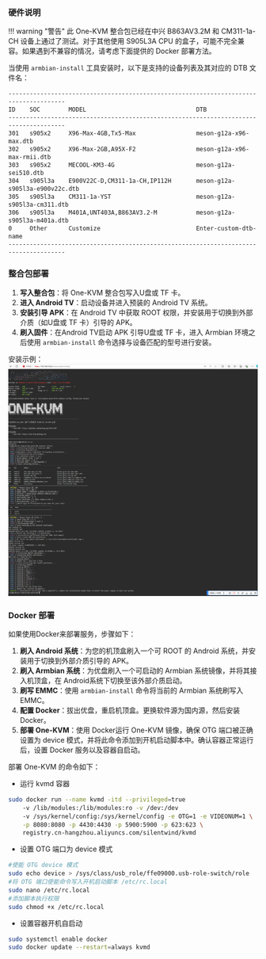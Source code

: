 ### 硬件说明

!!! warning "警告"
    此 One-KVM 整合包已经在中兴 B863AV3.2M 和 CM311-1a-CH 设备上通过了测试。对于其他使用 S905L3A CPU 的盒子，可能不完全兼容。如果遇到不兼容的情况，请考虑下面提供的 Docker 部署方法。

当使用 `armbian-install` 工具安装时，以下是支持的设备列表及其对应的 DTB 文件名：

```
--------------------------------------------------------------------------------------
ID    SOC        MODEL                               DTB                                               
--------------------------------------------------------------------------------------
301   s905x2     X96-Max-4GB,Tx5-Max                 meson-g12a-x96-max.dtb                            
302   s905x2     X96-Max-2GB,A95X-F2                 meson-g12a-x96-max-rmii.dtb                       
303   s905x2     MECOOL-KM3-4G                       meson-g12a-sei510.dtb                             
304   s905l3a    E900V22C-D,CM311-1a-CH,IP112H       meson-g12a-s905l3a-e900v22c.dtb                   
305   s905l3a    CM311-1a-YST                        meson-g12a-s905l3a-cm311.dtb                      
306   s905l3a    M401A,UNT403A,B863AV3.2-M           meson-g12a-s905l3a-m401a.dtb                      
0     Other      Customize                           Enter-custom-dtb-name                             
--------------------------------------------------------------------------------------
```

### 整合包部署

1. **写入整合包**：将 One-KVM 整合包写入U盘或 TF 卡。
2. **进入 Android TV**：启动设备并进入预装的 Android TV 系统。
3. **安装引导 APK**：在 Android TV 中获取 ROOT 权限，并安装用于切换到外部介质（如U盘或 TF 卡）引导的 APK。
4. **刷入固件**：在Android TV启动 APK 引导U盘或 TF 卡，进入 Armbian 环境之后使用 `armbian-install` 命令选择与设备匹配的型号进行安装。

安装示例：
![install](./img/PixPin_2024-10-16_22-49-59.png)

### Docker 部署

如果使用Docker来部署服务，步骤如下：

1. **刷入 Android 系统**：为您的机顶盒刷入一个可 ROOT 的 Android 系统，并安装用于切换到外部介质引导的 APK。
2. **刷入 Armbian 系统**：为优盘刷入一个可启动的 Armbian 系统镜像，并将其接入机顶盒，在 Android系统下切换至该外部介质启动。
3. **刷写 EMMC**：使用 `armbian-install` 命令将当前的 Armbian 系统刷写入 EMMC。
4. **配置 Docker**：拔出优盘，重启机顶盒。更换软件源为国内源，然后安装 Docker。
5. **部署 One-KVM**：使用 Docker运行 One-KVM 镜像，确保 OTG 端口被正确设置为 device 模式，并将此命令添加到开机启动脚本中。确认容器正常运行后，设置 Docker 服务以及容器自启动。

部署 One-KVM 的命令如下：

- 运行 kvmd 容器
```bash
sudo docker run --name kvmd -itd --privileged=true
    -v /lib/modules:/lib/modules:ro -v /dev:/dev
    -v /sys/kernel/config:/sys/kernel/config -e OTG=1 -e VIDEONUM=1 \
    -p 8080:8080 -p 4430:4430 -p 5900:5900 -p 623:623 \
    registry.cn-hangzhou.aliyuncs.com/silentwind/kvmd
```
- 设置 OTG 端口为 device 模式
```bash
#使能 OTG device 模式
sudo echo device > /sys/class/usb_role/ffe09000.usb-role-switch/role
#将 OTG 端口使能命令写入开机启动脚本 /etc/rc.local
sudo nano /etc/rc.local
#添加脚本执行权限
sudo chmod +x /etc/rc.local
```

- 设置容器开机自启动
```bash
sudo systemctl enable docker
sudo docker update --restart=always kvmd
```